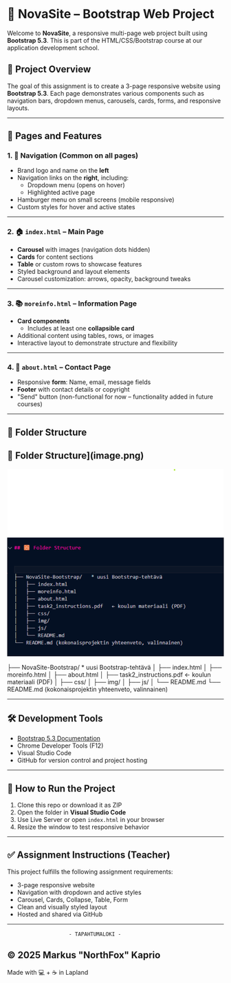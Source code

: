 # 🌟 NovaSite – Bootstrap Web Project

Welcome to **NovaSite**, a responsive multi-page web project built using **Bootstrap 5.3**. This is part of the HTML/CSS/Bootstrap course at our application development school.

## 🎯 Project Overview

The goal of this assignment is to create a 3-page responsive website using **Bootstrap 5.3**. Each page demonstrates various components such as navigation bars, dropdown menus, carousels, cards, forms, and responsive layouts.

---

## 📄 Pages and Features

### 1. 🧭 Navigation (Common on all pages)
- Brand logo and name on the **left**
- Navigation links on the **right**, including:
  - Dropdown menu (opens on hover)
  - Highlighted active page
- Hamburger menu on small screens (mobile responsive)
- Custom styles for hover and active states

---

### 2. 🏠 `index.html` – Main Page
- **Carousel** with images (navigation dots hidden)
- **Cards** for content sections
- **Table** or custom rows to showcase features
- Styled background and layout elements
- Carousel customization: arrows, opacity, background tweaks

---

### 3. 📚 `moreinfo.html` – Information Page
- **Card components**
  - Includes at least one **collapsible card**
- Additional content using tables, rows, or images
- Interactive layout to demonstrate structure and flexibility

---

### 4. 📨 `about.html` – Contact Page
- Responsive **form**: Name, email, message fields
- **Footer** with contact details or copyright
- "Send" button (non-functional for now – functionality added in future courses)

---

## 🧱 Folder Structure
## 📂 Folder Structure](image.png)

![Folder Structure](images/structure.png)




├── NovaSite-Bootstrap/   * uusi Bootstrap-tehtävä
│   ├── index.html
│   ├── moreinfo.html
│   ├── about.html
│   ├── task2_instructions.pdf   ← koulun materiaali (PDF)
│   ├── css/
│   ├── img/
│   ├── js/
│   └── README.md
└── README.md (kokonaisprojektin yhteenveto, valinnainen)

---

## 🛠 Development Tools

- [Bootstrap 5.3 Documentation](https://getbootstrap.com/docs/5.3/getting-started/introduction/)
- Chrome Developer Tools (F12)
- Visual Studio Code
- GitHub for version control and project hosting

---

## 🚀 How to Run the Project

1. Clone this repo or download it as ZIP  
2. Open the folder in **Visual Studio Code**
3. Use Live Server or open `index.html` in your browser
4. Resize the window to test responsive behavior

---

## ✅ Assignment Instructions (Teacher)

This project fulfills the following assignment requirements:
- 3-page responsive website
- Navigation with dropdown and active styles
- Carousel, Cards, Collapse, Table, Form
- Clean and visually styled layout
- Hosted and shared via GitHub

---

                        - TAPAHTUMALOKI -




## © 2025 Markus "NorthFox" Kaprio  
Made with 💻 + ☕ in Lapland  
